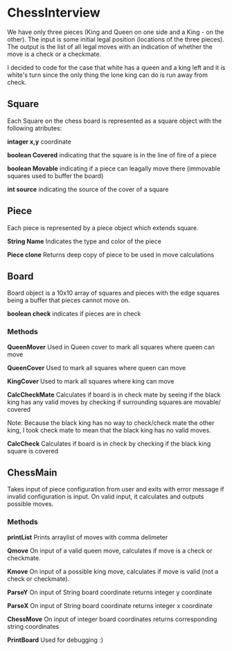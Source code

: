 # ChessInterview
We have only three pieces (King and Queen on one side and a King - on the other). 
The input is some initial legal position (locations of the three pieces). The output is the list of all legal moves with an indication of whether the move is a check or a checkmate.

I decided to code for the case that white has a queen and a king left and it is white's turn since the only thing the lone king can do is run away from check.

## Square

Each Square on the chess board is represented as a square object with the following atributes:

**intager x,y** coordinate

**boolean Covered** indicating that the square is in the line of fire of a piece

**boolean Movable** indicating if a piece can leagally move there (immovable squares used to buffer the board)

**int source** indicating the source of the cover of a square

## Piece

Each piece is represented by a piece object which extends square.

**String Name** Indicates the type and color of the piece

**Piece clone** Returns deep copy of piece to be used in move calculations

## Board

Board object is a 10x10 array of squares and pieces with the edge squares being a buffer that pieces cannot move on.

**boolean check** indicates if pieces are in check

### Methods

**QueenMover**
Used in Queen cover to mark all squares where queen can move

**QueenCover**
Used to mark all squares where queen can move

**KingCover**
Used to mark all squares where king can move

**CalcCheckMate**
Calculates if board is in check mate by seeing if the black king has any valid moves by checking if surrounding squares are movable/ covered

Note: Because the black king has no way to check/check mate the other king, I took check mate to mean that the black king has no valid moves. 

**CalcCheck**
Calculates if board is in check by checking if the black king square is covered

## ChessMain
Takes input of piece configuration from user and exits with error message if invalid configuration is input. On valid input, it calculates and outputs possible moves.

### Methods

**printList**
Prints arraylist of moves with comma delimeter

**Qmove**
On input of a valid queen move, calculates if move is a check or checkmate.

**Kmove**
On input of a possible king move, calculates if move is valid (not a check or checkmate).

**ParseY**
On input of String board coordinate returns integer y coordinate

**ParseX**
On input of String board coordinate returns integer x coordinate

**ChessMove**
On input of integer board coordinates returns corresponding string coordinates

**PrintBoard**
Used for debugging :)
